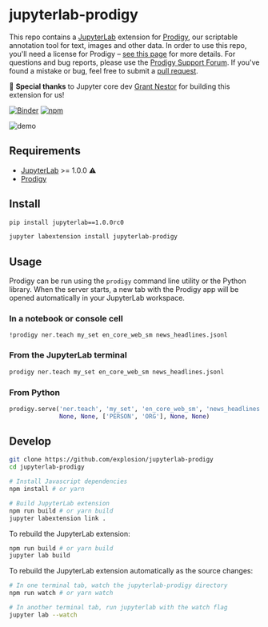 # jupyterlab-prodigy

This repo contains a [JupyterLab](https://jupyterlab.readthedocs.io/en/stable/)
extension for [Prodigy](https://prodi.gy), our scriptable annotation tool for
text, images and other data. In order to use this repo, you'll need a license for
Prodigy – [see this page](https://prodi.gy/buy) for more details. For questions
and bug reports, please use the [Prodigy Support Forum](https://support.prodi.gy).
If you've found a mistake or bug, feel free to submit a
[pull request](https://github.com/explosion/prodigy-recipes/pulls).

🙏 **Special thanks** to Jupyter core dev [Grant Nestor](https://www.grantnestor.com/)
for building this extension for us!

[![Binder](https://beta.mybinder.org/badge.svg)](https://mybinder.org/v2/gh/gnestor/jupyterlab-prodigy/master?urlpath=lab)
[![npm](https://img.shields.io/npm/v/jupyterlab-prodigy.svg?style=flat-square&logo=appveyor)](https://www.npmjs.com/package/jupyterlab-prodigy)

![demo](http://g.recordit.co/y0WM1ca9C8.gif)

## Requirements

- [JupyterLab](https://jupyterlab.readthedocs.io/en/stable/) >= 1.0.0 ⚠️
- [Prodigy](https://prodi.gy)

## Install

```bash
pip install jupyterlab==1.0.0rc0
```

```bash
jupyter labextension install jupyterlab-prodigy
```

## Usage

Prodigy can be run using the `prodigy` command line utility or the
Python library. When the server starts, a new tab with the Prodigy app will be opened automatically in your JupyterLab workspace.

### In a notebook or console cell

```
!prodigy ner.teach my_set en_core_web_sm news_headlines.jsonl
```

### From the JupyterLab terminal

```bash
prodigy ner.teach my_set en_core_web_sm news_headlines.jsonl
```

### From Python

```python
prodigy.serve('ner.teach', 'my_set', 'en_core_web_sm', 'news_headlines.jsonl',
              None, None, ['PERSON', 'ORG'], None, None)
```

## Develop

```bash
git clone https://github.com/explosion/jupyterlab-prodigy
cd jupyterlab-prodigy

# Install Javascript dependencies
npm install # or yarn

# Build JupyterLab extension
npm run build # or yarn build
jupyter labextension link .
```

To rebuild the JupyterLab extension:

```bash
npm run build # or yarn build
jupyter lab build
```

To rebuild the JupyterLab extension automatically as the source changes:

```bash
# In one terminal tab, watch the jupyterlab-prodigy directory
npm run watch # or yarn watch

# In another terminal tab, run jupyterlab with the watch flag
jupyter lab --watch
```

